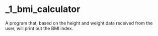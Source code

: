 # _1_bmi_calculator
A program that, based on the height and weight data received from the user, will print out the BMI index.